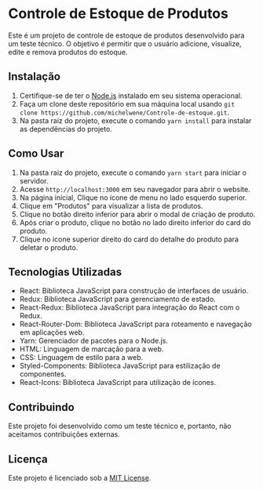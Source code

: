 # Controle de Estoque de Produtos

Este é um projeto de controle de estoque de produtos desenvolvido para um teste técnico. O objetivo é permitir que o usuário adicione, visualize, edite e remova produtos do estoque.

## Instalação

1. Certifique-se de ter o [Node.js](https://nodejs.org/) instalado em seu sistema operacional.
2. Faça um clone deste repositório em sua máquina local usando `git clone https://github.com/michelwene/Controle-de-estoque.git`.
3. Na pasta raiz do projeto, execute o comando `yarn install` para instalar as dependências do projeto.

## Como Usar

1. Na pasta raiz do projeto, execute o comando `yarn start` para iniciar o servidor.
2. Acesse `http://localhost:3000` em seu navegador para abrir o website.
3. Na página inicial, Clique no ícone de menu no lado esquerdo superior.
4. Clique em "Produtos" para visualizar a lista de produtos.
5. Clique no botão direito inferior para abrir o modal de criação de produto.
6. Após criar o produto, clique no botão no lado direito inferior do card do produto.
7. Clique no ícone superior direito do card do detalhe do produto para deletar o produto.

## Tecnologias Utilizadas

- React: Biblioteca JavaScript para construção de interfaces de usuário.
- Redux: Biblioteca JavaScript para gerenciamento de estado.
- React-Redux: Biblioteca JavaScript para integração do React com o Redux.
- React-Router-Dom: Biblioteca JavaScript para roteamento e navegação em aplicações web.
- Yarn: Gerenciador de pacotes para o Node.js.
- HTML: Linguagem de marcação para a web.
- CSS: Linguagem de estilo para a web.
- Styled-Components: Biblioteca JavaScript para estilização de componentes.
- React-Icons: Biblioteca JavaScript para utilização de ícones.

## Contribuindo

Este projeto foi desenvolvido como um teste técnico e, portanto, não aceitamos contribuições externas.

## Licença

Este projeto é licenciado sob a [MIT License](https://opensource.org/licenses/MIT).

